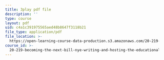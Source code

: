 ```yaml
---
title: 3play pdf file
description: ''
type: course
layout: pdf
uid: c4a1c391975565aed48b8647f3118b21
file_type: application/pdf
file_location: >-
  https://open-learning-course-data-production.s3.amazonaws.com/20-219-becoming-the-next-bill-nye-writing-and-hosting-the-educational-show-january-iap-2015/c4a1c391975565aed48b8647f3118b21_02NyrrxEGqM.pdf
course_id: >-
  20-219-becoming-the-next-bill-nye-writing-and-hosting-the-educational-show-january-iap-2015
---
```

